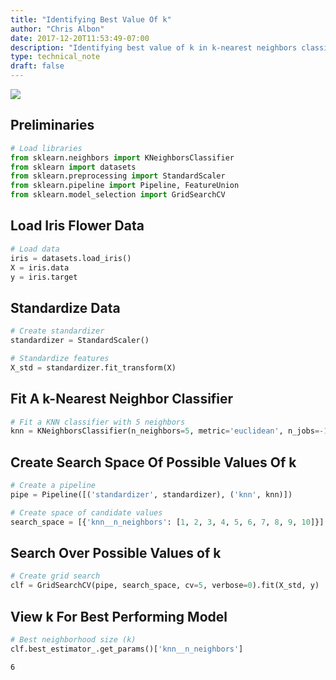```yaml
---
title: "Identifying Best Value Of k"
author: "Chris Albon"
date: 2017-12-20T11:53:49-07:00
description: "Identifying best value of k in k-nearest neighbors classifier in scikit-learn."
type: technical_note
draft: false
---
```

<a alt="Identifying The Best Neighborhood Size" href="https://machinelearningflashcards.com">
    <img src="identifying_best_value_of_k/K-NN_Neighborhood_Size_print.png" class="flashcard center-block">
</a>

## Preliminaries


```python
# Load libraries
from sklearn.neighbors import KNeighborsClassifier
from sklearn import datasets
from sklearn.preprocessing import StandardScaler
from sklearn.pipeline import Pipeline, FeatureUnion
from sklearn.model_selection import GridSearchCV
```

## Load Iris Flower Data


```python
# Load data
iris = datasets.load_iris()
X = iris.data
y = iris.target
```

## Standardize Data


```python
# Create standardizer
standardizer = StandardScaler()

# Standardize features
X_std = standardizer.fit_transform(X)
```

## Fit A k-Nearest Neighbor Classifier


```python
# Fit a KNN classifier with 5 neighbors
knn = KNeighborsClassifier(n_neighbors=5, metric='euclidean', n_jobs=-1).fit(X_std, y)
```

## Create Search Space Of Possible Values Of k


```python
# Create a pipeline
pipe = Pipeline([('standardizer', standardizer), ('knn', knn)])

# Create space of candidate values
search_space = [{'knn__n_neighbors': [1, 2, 3, 4, 5, 6, 7, 8, 9, 10]}]
```

## Search Over Possible Values of k


```python
# Create grid search 
clf = GridSearchCV(pipe, search_space, cv=5, verbose=0).fit(X_std, y)
```

## View k For Best Performing Model


```python
# Best neighborhood size (k)
clf.best_estimator_.get_params()['knn__n_neighbors']
```




    6


